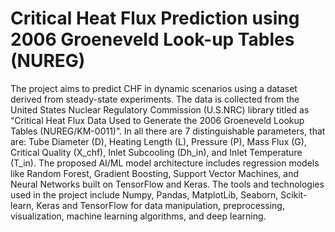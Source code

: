 # Critical Heat Flux Prediction using 2006 Groeneveld Look-up Tables (NUREG)
The project aims to predict CHF in dynamic scenarios using a dataset derived from steady-state experiments.
The data is collected from the United States Nuclear Regulatory Commission (U.S.NRC) library titled as “Critical Heat Flux Data Used to Generate the 2006 Groeneveld Lookup Tables (NUREG/KM-0011)”.
In all there are 7 distinguishable parameters, that are:
Tube Diameter (D), Heating Length (L), Pressure (P), Mass Flux (G), Critical Quality (X_chf), Inlet Subcooling (Dh_in), and Inlet Temperature (T_in).
The proposed AI/ML model architecture includes regression models like Random Forest, Gradient Boosting, Support Vector Machines, and Neural Networks built on TensorFlow and Keras.
The tools and technologies used in the project include Numpy, Pandas, MatplotLib, Seaborn, Scikit-learn, Keras and TensorFlow for data manipulation, preprocessing, visualization, machine learning algorithms, and deep learning.
